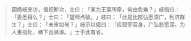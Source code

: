 
> 因杨岐来访，值视断次，士曰：​「某为王事所牵，何由免难？​」岐指曰：​「委悉得么？​」士曰：​「望师点破。​」岐曰：​「此是比部弘愿深广，利济群生？​」士曰：​「未审如何？​」岐示以偈曰：​「应现宰官身，广弘悲愿深。为人重指处，棒下血淋淋。​」士于此有省。

